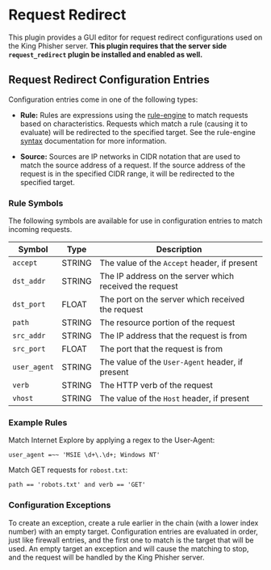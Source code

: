 # Request Redirect
This plugin provides a GUI editor for request redirect configurations used on
the King Phisher server. **This plugin requires that the server side
`request_redirect` plugin be installed and enabled as well.**

## Request Redirect Configuration Entries
Configuration entries come in one of the following types:

* **Rule:** Rules are expressions using the [rule-engine][1] to match requests
  based on characteristics. Requests which match a rule (causing it to evaluate)
  will be redirected to the specified target. See the rule-engine [syntax][2]
  documentation for more information.

* **Source:** Sources are IP networks in CIDR notation that are used to match
  the source address of a request. If the source address of the request is in
  the specified CIDR range, it will be redirected to the specified target.

### Rule Symbols
The following symbols are available for use in configuration entries to match
incoming requests.

| Symbol       | Type   | Description                                             |
| ------------ | ------ | ------------------------------------------------------- |
| `accept`     | STRING | The value of the `Accept` header, if present            |
| `dst_addr`   | STRING | The IP address on the server which received the request |
| `dst_port`   | FLOAT  | The port on the server which received the request       |
| `path`       | STRING | The resource portion of the request                     |
| `src_addr`   | STRING | The IP address that the request is from                 |
| `src_port`   | FLOAT  | The port that the request is from                       |
| `user_agent` | STRING | The value of the `User-Agent` header, if present        |
| `verb`       | STRING | The HTTP verb of the request                            |
| `vhost`      | STRING | The value of the `Host` header, if present              | 

### Example Rules

Match Internet Explore by applying a regex to the User-Agent:

`user_agent =~~ 'MSIE \d+\.\d+; Windows NT'`

Match GET requests for `robost.txt`:

`path == 'robots.txt' and verb == 'GET'`

### Configuration Exceptions
To create an exception, create a rule earlier in the chain (with a lower index
number) with an empty target. Configuration entries are evaluated in order, just
like firewall entries, and the first one to match is the target that will be used.
An empty target an exception and will cause the matching to stop, and the
request will be handled by the King Phisher server.

[1]: https://zerosteiner.github.io/rule-engine/index.html
[2]: https://zerosteiner.github.io/rule-engine/syntax.html